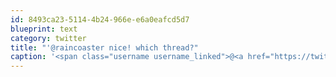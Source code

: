 ```yaml
---
id: 8493ca23-5114-4b24-966e-e6a0eafcd5d7
blueprint: text
category: twitter
title: "'@raincoaster nice! which thread?"
caption: '<span class="username username_linked">@<a href="https://twitter.com/raincoaster" title="raincoaster">raincoaster</a></span> nice! which thread?'
---
```

